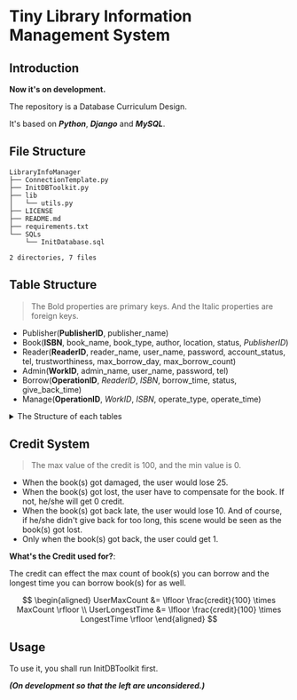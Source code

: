 # Tiny Library Information Management System

## Introduction

**Now it's on development.**

The repository is a Database Curriculum Design.

It's based on _**Python**_, _**Django**_ and _**MySQL**_.

## File Structure
```
LibraryInfoManager
├── ConnectionTemplate.py
├── InitDBToolkit.py
├── lib
│   └── utils.py
├── LICENSE
├── README.md
├── requirements.txt
└── SQLs
    └── InitDatabase.sql

2 directories, 7 files
```

## Table Structure

> The Bold properties are primary keys. And the Italic properties are foreign keys.

- Publisher(**PublisherID**, publisher_name)
- Book(**ISBN**, book_name, book_type, author, location, status, _PublisherID_)
- Reader(**ReaderID**, reader_name, user_name, password, account_status, tel, trustworthiness, max_borrow_day, max_borrow_count)
- Admin(**WorkID**, admin_name, user_name, password, tel)
- Borrow(**OperationID**, _ReaderID_, _ISBN_, borrow_time, status, give_back_time)
- Manage(**OperationID**, _WorkID_, _ISBN_, operate_type, operate_time)

<details>

```sql
mysql> desc Publisher;
+----------------+-------------+------+-----+---------+-------+
| Field          | Type        | Null | Key | Default | Extra |
+----------------+-------------+------+-----+---------+-------+
| PublisherID    | int         | NO   | PRI | NULL    |       |
| publisher_name | varchar(40) | NO   |     | NULL    |       |
+----------------+-------------+------+-----+---------+-------+
2 rows in set (0.00 sec)


mysql> desc Book;
+-------------+-------------+------+-----+---------+-------+
| Field       | Type        | Null | Key | Default | Extra |
+-------------+-------------+------+-----+---------+-------+
| ISBN        | varchar(20) | NO   | PRI | NULL    |       |
| book_name   | varchar(40) | NO   |     | NULL    |       |
| book_type   | varchar(20) | NO   |     | NULL    |       |
| author      | varchar(16) | NO   |     | NULL    |       |
| location    | varchar(80) | NO   |     | NULL    |       |
| status      | varchar(15) | NO   |     | NULL    |       |
| PublisherID | int         | NO   | MUL | NULL    |       |
+-------------+-------------+------+-----+---------+-------+
7 rows in set (0.00 sec)


mysql> desc Reader;
+------------------+-------------+------+-----+---------+-------+
| Field            | Type        | Null | Key | Default | Extra |
+------------------+-------------+------+-----+---------+-------+
| ReaderID         | varchar(20) | NO   | PRI | NULL    |       |
| reader_name      | varchar(40) | NO   |     | NULL    |       |
| user_name        | varchar(20) | NO   |     | NULL    |       |
| password         | varchar(40) | NO   |     | NULL    |       |
| account_status   | varchar(20) | NO   |     | NULL    |       |
| tel              | varchar(11) | NO   |     | NULL    |       |
| trustworthiness  | int         | NO   |     | 100     |       |
| max_borrow_day   | int         | NO   |     | NULL    |       |
| max_borrow_count | int         | NO   |     | NULL    |       |
+------------------+-------------+------+-----+---------+-------+
9 rows in set (0.01 sec)


mysql> desc Admin;
+------------+-------------+------+-----+---------+-------+
| Field      | Type        | Null | Key | Default | Extra |
+------------+-------------+------+-----+---------+-------+
| WorkID     | varchar(20) | NO   | PRI | NULL    |       |
| admin_name | varchar(40) | NO   |     | NULL    |       |
| user_name  | varchar(20) | NO   |     | NULL    |       |
| password   | varchar(40) | NO   |     | NULL    |       |
| tel        | varchar(11) | NO   |     | NULL    |       |
+------------+-------------+------+-----+---------+-------+
5 rows in set (0.00 sec)


mysql> desc Borrow;
+----------------+-------------+------+-----+---------+-------+
| Field          | Type        | Null | Key | Default | Extra |
+----------------+-------------+------+-----+---------+-------+
| OperationID    | varchar(20) | NO   | PRI | NULL    |       |
| ReaderID       | varchar(20) | NO   | MUL | NULL    |       |
| ISBN           | varchar(20) | NO   | MUL | NULL    |       |
| borrow_time    | date        | NO   |     | NULL    |       |
| status         | varchar(80) | NO   |     | NULL    |       |
| give_back_time | date        | YES  |     | NULL    |       |
+----------------+-------------+------+-----+---------+-------+
6 rows in set (0.01 sec)


mysql> desc Manage;
+--------------+-------------+------+-----+---------+-------+
| Field        | Type        | Null | Key | Default | Extra |
+--------------+-------------+------+-----+---------+-------+
| OperationID  | varchar(20) | NO   | PRI | NULL    |       |
| WorkID       | varchar(20) | NO   | MUL | NULL    |       |
| ISBN         | varchar(20) | NO   | MUL | NULL    |       |
| operate_type | varchar(20) | NO   |     | NULL    |       |
| operate_time | date        | NO   |     | NULL    |       |
+--------------+-------------+------+-----+---------+-------+
5 rows in set (0.00 sec)
```

<summary>The Structure of each tables</summary>
</details>

## Credit System

> The max value of the credit is 100, and the min value is 0.

- When the book(s) got damaged, the user would lose 25. 
- When the book(s) got lost, the user have to compensate for the book. If not, he/she will get 0 credit. 
- When the book(s) got back late, the user would lose 10. And of course, if he/she didn't give back for too long, this scene would be seen as the book(s) got lost. 
- Only when the book(s) got back, the user could get 1.

**What's the Credit used for?**:

The credit can effect the max count of book(s) you can borrow and the longest time you can borrow book(s) for as well.

$$
\begin{aligned}
UserMaxCount &= \lfloor \frac{credit}{100} \times MaxCount \rfloor \\
UserLongestTime &= \lfloor \frac{credit}{100} \times LongestTime \rfloor
\end{aligned}
$$


## Usage

To use it, you shall run InitDBToolkit first. 

_**(On development so that the left are unconsidered.)**_